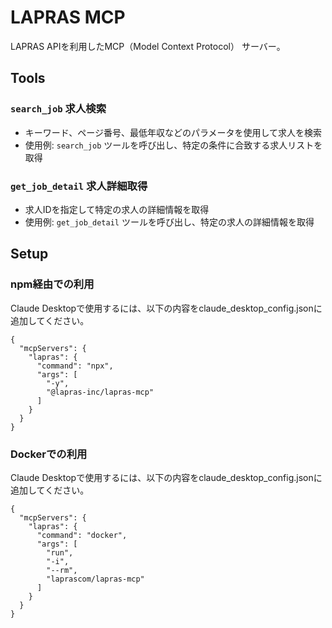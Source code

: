 # LAPRAS MCP

LAPRAS APIを利用したMCP（Model Context Protocol） サーバー。


## Tools
###  `search_job` 求人検索
- キーワード、ページ番号、最低年収などのパラメータを使用して求人を検索
- 使用例: `search_job` ツールを呼び出し、特定の条件に合致する求人リストを取得

### `get_job_detail` 求人詳細取得
- 求人IDを指定して特定の求人の詳細情報を取得
- 使用例: `get_job_detail` ツールを呼び出し、特定の求人の詳細情報を取得

## Setup

### npm経由での利用

Claude Desktopで使用するには、以下の内容をclaude_desktop_config.jsonに追加してください。

```
{
  "mcpServers": {
    "lapras": {
      "command": "npx",
      "args": [
        "-y",
        "@lapras-inc/lapras-mcp"
      ]
    }
  }
}
```

### Dockerでの利用

Claude Desktopで使用するには、以下の内容をclaude_desktop_config.jsonに追加してください。

```
{
  "mcpServers": {
    "lapras": {
      "command": "docker",
      "args": [
        "run",
        "-i",
        "--rm",
        "laprascom/lapras-mcp"
      ]
    }
  }
}
```
